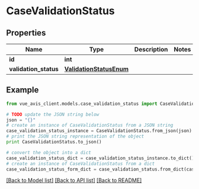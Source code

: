 # CaseValidationStatus


## Properties

Name | Type | Description | Notes
------------ | ------------- | ------------- | -------------
**id** | **int** |  | 
**validation_status** | [**ValidationStatusEnum**](ValidationStatusEnum.md) |  | 

## Example

```python
from vue_avis_client.models.case_validation_status import CaseValidationStatus

# TODO update the JSON string below
json = "{}"
# create an instance of CaseValidationStatus from a JSON string
case_validation_status_instance = CaseValidationStatus.from_json(json)
# print the JSON string representation of the object
print CaseValidationStatus.to_json()

# convert the object into a dict
case_validation_status_dict = case_validation_status_instance.to_dict()
# create an instance of CaseValidationStatus from a dict
case_validation_status_form_dict = case_validation_status.from_dict(case_validation_status_dict)
```
[[Back to Model list]](../README.md#documentation-for-models) [[Back to API list]](../README.md#documentation-for-api-endpoints) [[Back to README]](../README.md)


